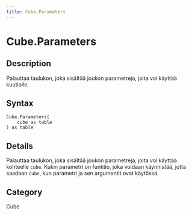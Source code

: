 ```yaml
---
title: Cube.Parameters
---
```


# Cube.Parameters


## Description

Palauttaa taulukon, joka sisältää joukon parametreja, joita voi käyttää kuutiolle.


## Syntax

```powerquery
Cube.Parameters(
    cube as table
) as table
```


## Details

Palauttaa taulukon, joka sisältää joukon parametreja, joita voi käyttää kohteelle <code>cube</code>. Kukin parametri on funktio, joka voidaan käynnistää, jotta saadaan <code>cube</code>, kun parametri ja sen argumentit ovat käytössä.



## Category
Cube
